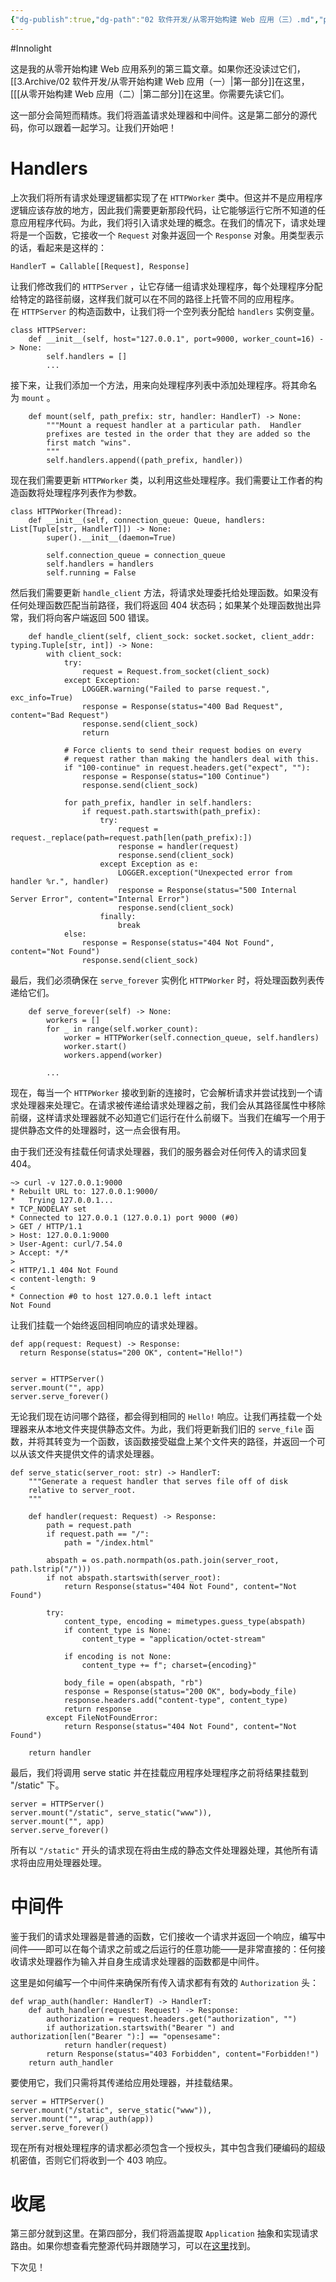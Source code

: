 ```yaml
---
{"dg-publish":true,"dg-path":"02 软件开发/从零开始构建 Web 应用（三）.md","permalink":"/02 软件开发/从零开始构建 Web 应用（三）/","created":"2025-10-21T14:19:34.582+08:00","updated":"2025-10-21T14:35:28.162+08:00"}
---
```


#Innolight

这是我的从零开始构建 Web 应用系列的第三篇文章。如果你还没读过它们，[[3.Archive/02 软件开发/从零开始构建 Web 应用（一）\|第一部分]]在这里，[[[从零开始构建 Web 应用（二）\|第二部分]]在这里。你需要先读它们。

这一部分会简短而精炼。我们将涵盖请求处理器和中间件。这是第二部分的源代码，你可以跟着一起学习。让我们开始吧！

# Handlers

上次我们将所有请求处理逻辑都实现了在 `HTTPWorker` 类中。但这并不是应用程序逻辑应该存放的地方，因此我们需要更新那段代码，让它能够运行它所不知道的任意应用程序代码。为此，我们将引入请求处理的概念。在我们的情况下，请求处理将是一个函数，它接收一个 `Request` 对象并返回一个 `Response` 对象。用类型表示的话，看起来是这样的：

```
HandlerT = Callable[[Request], Response]
```

让我们修改我们的 `HTTPServer` ，让它存储一组请求处理程序，每个处理程序分配给特定的路径前缀，这样我们就可以在不同的路径上托管不同的应用程序。在 `HTTPServer` 的构造函数中，让我们将一个空列表分配给 `handlers` 实例变量。

```
class HTTPServer:
    def __init__(self, host="127.0.0.1", port=9000, worker_count=16) -> None:
        self.handlers = []
        ...
```

接下来，让我们添加一个方法，用来向处理程序列表中添加处理程序。将其命名为 `mount` 。

```
    def mount(self, path_prefix: str, handler: HandlerT) -> None:
        """Mount a request handler at a particular path.  Handler
        prefixes are tested in the order that they are added so the
        first match "wins".
        """
        self.handlers.append((path_prefix, handler))
```

现在我们需要更新 `HTTPWorker` 类，以利用这些处理程序。我们需要让工作者的构造函数将处理程序列表作为参数。

```
class HTTPWorker(Thread):
    def __init__(self, connection_queue: Queue, handlers: List[Tuple[str, HandlerT]]) -> None:
        super().__init__(daemon=True)

        self.connection_queue = connection_queue
        self.handlers = handlers
        self.running = False
```

然后我们需要更新 `handle_client` 方法，将请求处理委托给处理函数。如果没有任何处理函数匹配当前路径，我们将返回 404 状态码；如果某个处理函数抛出异常，我们将向客户端返回 500 错误。

```
    def handle_client(self, client_sock: socket.socket, client_addr: typing.Tuple[str, int]) -> None:
        with client_sock:
            try:
                request = Request.from_socket(client_sock)
            except Exception:
                LOGGER.warning("Failed to parse request.", exc_info=True)
                response = Response(status="400 Bad Request", content="Bad Request")
                response.send(client_sock)
                return

            # Force clients to send their request bodies on every
            # request rather than making the handlers deal with this.
            if "100-continue" in request.headers.get("expect", ""):
                response = Response(status="100 Continue")
                response.send(client_sock)

            for path_prefix, handler in self.handlers:
                if request.path.startswith(path_prefix):
                    try:
                        request = request._replace(path=request.path[len(path_prefix):])
                        response = handler(request)
                        response.send(client_sock)
                    except Exception as e:
                        LOGGER.exception("Unexpected error from handler %r.", handler)
                        response = Response(status="500 Internal Server Error", content="Internal Error")
                        response.send(client_sock)
                    finally:
                        break
            else:
                response = Response(status="404 Not Found", content="Not Found")
                response.send(client_sock)
```

最后，我们必须确保在 `serve_forever` 实例化 `HTTPWorker` 时，将处理函数列表传递给它们。

```
    def serve_forever(self) -> None:
        workers = []
        for _ in range(self.worker_count):
            worker = HTTPWorker(self.connection_queue, self.handlers)
            worker.start()
            workers.append(worker)

        ...
```

现在，每当一个 `HTTPWorker` 接收到新的连接时，它会解析请求并尝试找到一个请求处理器来处理它。在请求被传递给请求处理器之前，我们会从其路径属性中移除前缀，这样请求处理器就不必知道它们运行在什么前缀下。当我们在编写一个用于提供静态文件的处理器时，这一点会很有用。

由于我们还没有挂载任何请求处理器，我们的服务器会对任何传入的请求回复 404。

```
~> curl -v 127.0.0.1:9000
* Rebuilt URL to: 127.0.0.1:9000/
*   Trying 127.0.0.1...
* TCP_NODELAY set
* Connected to 127.0.0.1 (127.0.0.1) port 9000 (#0)
> GET / HTTP/1.1
> Host: 127.0.0.1:9000
> User-Agent: curl/7.54.0
> Accept: */*
>
< HTTP/1.1 404 Not Found
< content-length: 9
<
* Connection #0 to host 127.0.0.1 left intact
Not Found
```

让我们挂载一个始终返回相同响应的请求处理器。

```
def app(request: Request) -> Response:
  return Response(status="200 OK", content="Hello!")


server = HTTPServer()
server.mount("", app)
server.serve_forever()
```

无论我们现在访问哪个路径，都会得到相同的 `Hello!` 响应。让我们再挂载一个处理器来从本地文件夹提供静态文件。为此，我们将更新我们旧的 `serve_file` 函数，并将其转变为一个函数，该函数接受磁盘上某个文件夹的路径，并返回一个可以从该文件夹提供文件的请求处理器。

```
def serve_static(server_root: str) -> HandlerT:
    """Generate a request handler that serves file off of disk
    relative to server_root.
    """

    def handler(request: Request) -> Response:
        path = request.path
        if request.path == "/":
            path = "/index.html"

        abspath = os.path.normpath(os.path.join(server_root, path.lstrip("/")))
        if not abspath.startswith(server_root):
            return Response(status="404 Not Found", content="Not Found")

        try:
            content_type, encoding = mimetypes.guess_type(abspath)
            if content_type is None:
                content_type = "application/octet-stream"

            if encoding is not None:
                content_type += f"; charset={encoding}"

            body_file = open(abspath, "rb")
            response = Response(status="200 OK", body=body_file)
            response.headers.add("content-type", content_type)
            return response
        except FileNotFoundError:
            return Response(status="404 Not Found", content="Not Found")

    return handler
```

最后，我们将调用 serve static 并在挂载应用程序处理程序之前将结果挂载到 "/static" 下。

```
server = HTTPServer()
server.mount("/static", serve_static("www")),
server.mount("", app)
server.serve_forever()
```

所有以 `"/static"` 开头的请求现在将由生成的静态文件处理器处理，其他所有请求将由应用处理器处理。

# 中间件

鉴于我们的请求处理器是普通的函数，它们接收一个请求并返回一个响应，编写中间件——即可以在每个请求之前或之后运行的任意功能——是非常直接的：任何接收请求处理器作为输入并自身生成请求处理器的函数都是中间件。

这里是如何编写一个中间件来确保所有传入请求都有有效的 `Authorization` 头：

```
def wrap_auth(handler: HandlerT) -> HandlerT:
    def auth_handler(request: Request) -> Response:
        authorization = request.headers.get("authorization", "")
        if authorization.startswith("Bearer ") and authorization[len("Bearer "):] == "opensesame":
            return handler(request)
        return Response(status="403 Forbidden", content="Forbidden!")
    return auth_handler
```

要使用它，我们只需将其传递给应用处理器，并挂载结果。

```
server = HTTPServer()
server.mount("/static", serve_static("www")),
server.mount("", wrap_auth(app))
server.serve_forever()
```

现在所有对根处理程序的请求都必须包含一个授权头，其中包含我们硬编码的超级机密值，否则它们将收到一个 403 响应。

# 收尾

第三部分就到这里。在第四部分，我们将涵盖提取 `Application` 抽象和实现请求路由。如果你想查看完整源代码并跟随学习，可以在[这里](https://github.com/Bogdanp/web-app-from-scratch/tree/part-03)找到。

下次见！